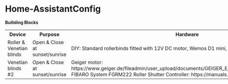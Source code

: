 # Home-AssistantConfig

<b>Builiding Blocks</b>

<table style="width:960px">
    <col width="50px" />
    <col width="50px" />
    <col width="200px" />
    <col width="200px" />
  <tr>
    <th>Device</th>
    <th>Purpose</th>
    <th>Hardware</th>
    <th>Software</th>
  </tr>
  <tr>
    <td>Roller & Venetian blinds</td>
    <td>Open & Close at sunset/sunrise</td>
    <td>DIY: Standard rollerbinds fitted with 12V DC motor, Wemos D1 mini, L298N.</td>
    <td>ESPHome, Bases: https://gist.github.com/Snipercaine/d568075d7fe9585438f2b602a3d18436</td>
  </tr>
  <tr>
    <td>Venetian blinds #2</td>
    <td>Open & Close at sunset/sunrise</td>
    <td>Geiger motor: https://www.geiger.de/fileadmin/user_upload/documents/GEIGER_E_PDB_GJ56_100W1516_EN.pdf, FIBARO System FGRM222 Roller Shutter Controller: https://manuals.fibaro.com/roller-shutter-2/</td>
    <td>See Hassio Automation</td>
  </tr>
</table>




